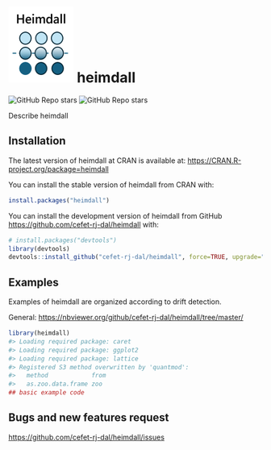 
<!-- README.md is generated from README.Rmd. Please edit that file -->

# <img src='https://raw.githubusercontent.com/cefet-rj-dal/heimdall/master/inst/logo.png' align='centre' height='150' width='129'/> heimdall

<!-- badges: start -->

![GitHub Repo
stars](https://img.shields.io/github/stars/cefet-rj-dal/heimdall?logo=Github)
![GitHub Repo stars](https://cranlogs.r-pkg.org/badges/heimdall)
<!-- badges: end -->

Describe heimdall

## Installation

The latest version of heimdall at CRAN is available at:
<https://CRAN.R-project.org/package=heimdall>

You can install the stable version of heimdall from CRAN with:

``` r
install.packages("heimdall")
```

You can install the development version of heimdall from GitHub
<https://github.com/cefet-rj-dal/heimdall> with:

``` r
# install.packages("devtools")
library(devtools)
devtools::install_github("cefet-rj-dal/heimdall", force=TRUE, upgrade="never")
```

## Examples

Examples of heimdall are organized according to drift detection.

General:
<https://nbviewer.org/github/cefet-rj-dal/heimdall/tree/master/>

``` r
library(heimdall)
#> Loading required package: caret
#> Loading required package: ggplot2
#> Loading required package: lattice
#> Registered S3 method overwritten by 'quantmod':
#>   method            from
#>   as.zoo.data.frame zoo
## basic example code
```

## Bugs and new features request

<https://github.com/cefet-rj-dal/heimdall/issues>
